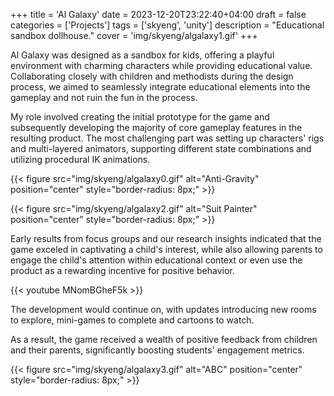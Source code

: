 +++
title = 'Al Galaxy'
date = 2023-12-20T23:22:40+04:00
draft = false
categories = ['Projects']
tags = ['skyeng', 'unity']
description = "Educational sandbox dollhouse."
cover = 'img/skyeng/algalaxy1.gif'
+++

Al Galaxy was designed as a sandbox for kids, offering a playful environment with charming characters while providing educational value. Collaborating closely with children and methodists during the design process, we aimed to seamlessly integrate educational elements into the gameplay and not ruin the fun in the process.

My role involved creating the initial prototype for the game and subsequently developing the majority of core gameplay features in the resulting product. The most challenging part was setting up characters' rigs and multi-layered animators, supporting different state combinations and utilizing procedural IK animations.

{{< figure src="img/skyeng/algalaxy0.gif" alt="Anti-Gravity" position="center" style="border-radius: 8px;"  >}}

{{< figure src="img/skyeng/algalaxy2.gif" alt="Suit Painter" position="center" style="border-radius: 8px;" >}}

Early results from focus groups and our research insights indicated that the game exceled in captivating a child's interest, while also allowing parents to engage the child's attention within educational context or even use the product as a rewarding incentive for positive behavior.

{{< youtube MNomBGheF5k >}}

The development would continue on, with updates introducing new rooms to explore, mini-games to complete and cartoons to watch.

As a result, the game received a wealth of positive feedback from children and their parents, significantly boosting students' engagement metrics.

{{< figure src="img/skyeng/algalaxy3.gif" alt="ABC" position="center" style="border-radius: 8px;" >}}
